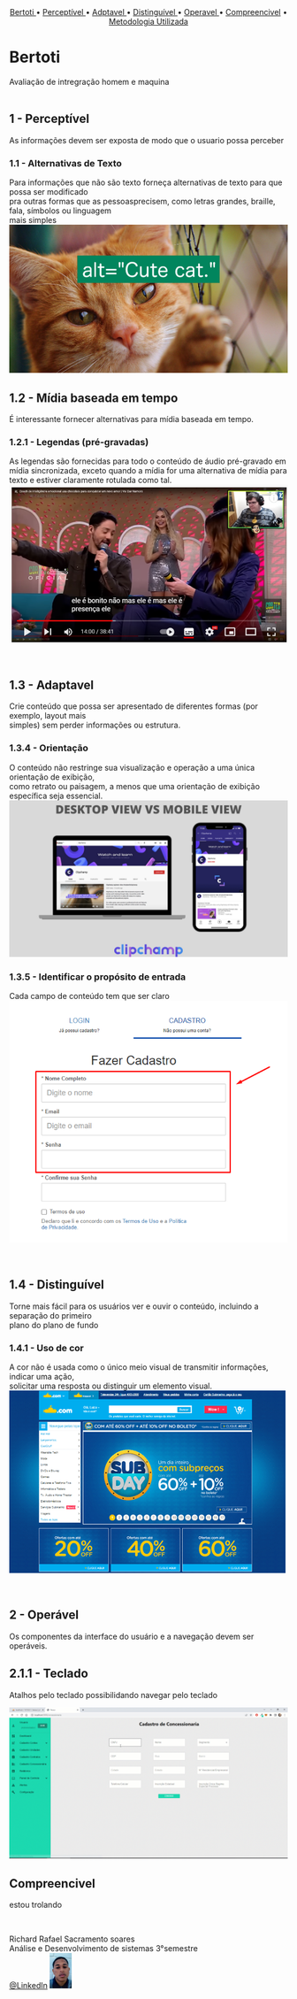 <br>
<br>
<p align="center">
  <a href ="bertoti"> Bertoti </a>  •   
  <a href ="#Perceptivel"> Perceptível </a>  •   
  <a href ="#adaptavel"> Adptavel </a>  •  
  <a href ="#Distinguível"> Distinguível </a>  • 
  <a href ="#operavel"> Operavel </a>  • 
  <a href ="#compreencivel">Compreencivel</a>  • 
  <a href ="#metodologia-utilizada">Metodologia Utilizada</a> 
 
</p>

# Bertoti

 Avaliação de intregração homem e maquina 
 <br id="bertoti">
<br>


## 1 - Perceptível
As informações devem ser exposta de modo que o usuario possa perceber <br>
 ### 1.1 - Alternativas de Texto  <br>
 Para informações que não são texto forneça alternativas de texto para que possa ser modificado <br>
 pra outras formas que as pessoasprecisem, como letras grandes, braille, fala, símbolos ou linguagem <br> 
 mais simples <br>
 ![gato](https://github.com/Richardrafael/bertoti/blob/main/Intregra%C3%A7%C3%A3o_Homem_Maquina/readme/imge/gato1.PNG)<br>
 ## 1.2 - Mídia baseada em tempo <br>
 É interessante fornecer alternativas para mídia baseada em tempo.
 ### 1.2.1 -  Legendas (pré-gravadas)
As legendas são fornecidas para todo o conteúdo de áudio pré-gravado em mídia sincronizada, exceto quando a mídia for uma alternativa de mídia para texto e estiver claramente rotulada como tal.
 ![case](https://github.com/Richardrafael/bertoti/blob/main/Intregra%C3%A7%C3%A3o_Homem_Maquina/readme/imge/case.PNG)<br>
 

<br id="Perceptivel"> 

## 1.3 - Adaptavel
Crie conteúdo que possa ser apresentado de diferentes formas (por exemplo, layout mais <br>
simples) sem perder informações ou estrutura.<br>
### 1.3.4 - Orientação
O conteúdo não restringe sua visualização e operação a uma única orientação de exibição,<br> 
como retrato ou paisagem, a menos que uma orientação de exibição específica seja essencial.<br>
![layout](https://github.com/Richardrafael/bertoti/blob/main/Intregra%C3%A7%C3%A3o_Homem_Maquina/readme/imge/layout.png)<br>
### 1.3.5 - Identificar o propósito de entrada
Cada campo de conteúdo tem que ser claro <br>
![campos](https://github.com/Richardrafael/bertoti/blob/main/Intregra%C3%A7%C3%A3o_Homem_Maquina/readme/imge/campos.png)<br>

<br id="adaptavel"> 

## 1.4 - Distinguível
Torne mais fácil para os usuários ver e ouvir o conteúdo, incluindo a separação do primeiro<br>
plano do plano de fundo<br>
### 1.4.1 - Uso de cor
A cor não é usada como o único meio visual de transmitir informações, indicar uma ação,<br>
solicitar uma resposta ou distinguir um elemento visual.
![cores](https://github.com/Richardrafael/bertoti/blob/main/Intregra%C3%A7%C3%A3o_Homem_Maquina/readme/imge/cores.png)<br>

<br id="Distinguível">   

## 2 - Operável
Os componentes da interface do usuário e a navegação devem ser operáveis.<br>
## 2.1.1 - Teclado
Atalhos pelo teclado possibilidando navegar pelo teclado

![cores](https://github.com/Richardrafael/bertoti/blob/main/Intregra%C3%A7%C3%A3o_Homem_Maquina/readme/imge/cadastro_concessionaria.gif)
<br id="operavel">
    

## Compreencivel
estou trolando<br>

<br id="compreencivel">

Richard Rafael Sacramento soares <br>
Análise e Desenvolvimento de sistemas 3°semestre <br> 
[@LinkedIn](https://www.linkedin.com/mwlite/in/richard-soares-002195221) <img src = "./Intregração_Homem_Maquina/readme/imge/richard.png" width="40">                                  

<br>



